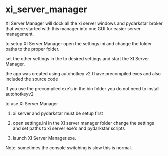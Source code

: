 # xi_server_manager

XI Server Manager will dock all the xi server windows and pydarkstar broker that were started with this manager into one GUI for easier server management.

to setup XI Server Manager open the settings.ini and change the folder paths to the proper folder.

set the other settings in the to desired settings and start the XI Server Manager.


the app was created using autohotkey v2 I have precompiled exes and also included the source code

If you use the precompiled exe's in the bin folder you do not need to install autohotkeyv2

to use XI Server Manager 

1. xi server and pydarkstar must be setup first

3. open settings.ini in the XI server manager folder change the settings and set paths to xi server exe's and pydarkstar scripts

4. launch XI Server Manager.exe.

Note: sometimes the console switching is slow this is normal.


<img src="https://github.com/EDGECOM666/xi_server_manager/assets/6508087/5d293511-6c0a-402e-8dc0-611e9a069c25" alt="" title="">
<img src="https://github.com/EDGECOM666/xi_server_manager/assets/6508087/8408fbe5-6c09-4d42-b0ec-a5d52f3afd19" alt="" title=" ">
<img src="https://github.com/EDGECOM666/xi_server_manager/assets/6508087/2eba78c4-c4df-4918-bcea-f590c20fa97e" alt="" title=" ">
<img src="https://github.com/EDGECOM666/xi_server_manager/assets/6508087/11f74d05-5f78-4739-ac41-b5556f5445f5" alt="" title=" ">
<img src="https://github.com/EDGECOM666/xi_server_manager/assets/6508087/ea1edf7b-7932-4e9c-80f1-79c19815192b" alt="" title=" ">
<img src="https://github.com/EDGECOM666/xi_server_manager/assets/6508087/51b5b9b1-98f6-438d-a85c-633da5c80c17" alt="" title=" ">

